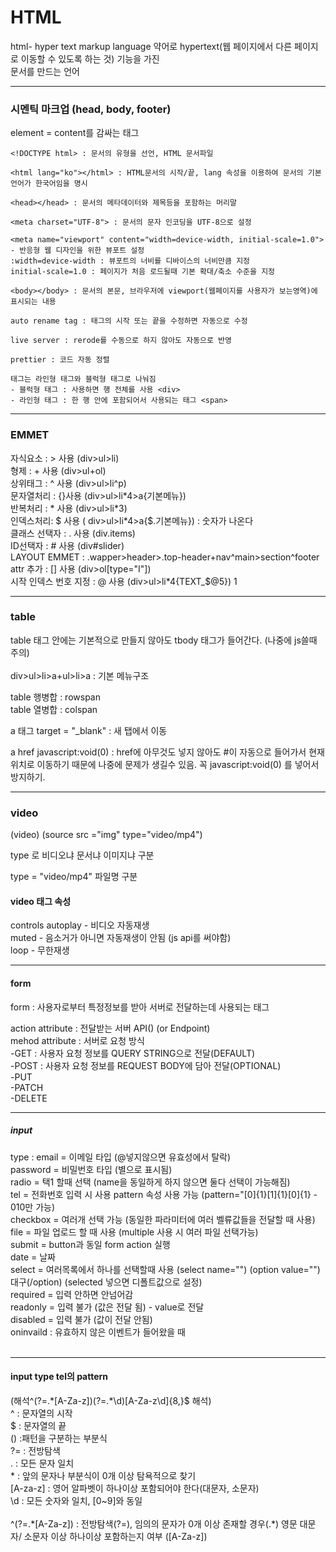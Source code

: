 <h1>HTML</h1>		
		
html- hyper text markup language 약어로 hypertext(웹 페이지에서 다른 페이지로 이동할 수 있도록 하는 것) 기능을 가진		
문서를 만드는 언어

<hr/>
		
<h3>시멘틱 마크업 (head, body, footer)</h3>
		
element = content를 감싸는 태그		

```
<!DOCTYPE html> : 문서의 유형을 선언, HTML 문서파일		
		
<html lang="ko"></html> : HTML문서의 시작/끝, lang 속성을 이용하여 문서의 기본언어가 한국어임을 명시		
		
<head></head> : 문서의 메타데이터와 제목등을 포함하는 머리말		
		
<meta charset="UTF-8"> : 문서의 문자 인코딩을 UTF-8으로 설정 		
		
<meta name="viewport" content="width=device-width, initial-scale=1.0"> - 반응형 웹 디자인을 위한 뷰포트 설정		
:width=device-width : 뷰포트의 너비를 디바이스의 너비만큼 지정		
initial-scale=1.0 : 페이지가 처음 로드될때 기본 확대/축소 수준을 지정		
		
<body></body> : 문서의 본문, 브라우저에 viewport(웹페이지를 사용자가 보는영역)에 표시되는 내용		
		
auto rename tag : 태그의 시작 또는 끝을 수정하면 자동으로 수정		
		
live server : rerode를 수동으로 하지 않아도 자동으로 반영		
		
prettier : 코드 자동 정렬		
		
태그는 라인형 태그와 블럭형 태그로 나눠짐 		
- 블럭형 태그 : 사용하면 행 전체를 사용 <div>		
- 라인형 태그 : 한 행 안에 포함되어서 사용되는 태그 <span>
```
<hr/>
		
<h3>EMMET</h3> 	
자식요소 : > 사용 (div>ul>li)		 </br>
형제 : + 사용 (div>ul+ol)		</br>
상위태그 : ^ 사용 (div>ul>li^p)		</br>
문자열처리 : {}사용 (div>ul>li*4>a{기본메뉴})		</br>
반복처리 : * 사용 (div>ul>li*3)		</br>
인덱스처리: $ 사용 ( div>ul>li*4>a{$.기본메뉴}) : 숫자가 나온다		</br>
클래스 선택자 : . 사용 (div.items)		</br>
ID선택자 : # 사용 (div#slider)		</br>
LAYOUT EMMET : .wapper>header>.top-header+nav^main>section^footer		</br>
attr 추가 : [] 사용 (div>ol[type="I"])		</br>
시작 인덱스 번호 지정 : @ 사용 (div>ul>li*4{TEXT_$@5})	1</br>		

<hr/>

<h3>table</h3>

table 태그 안에는 기본적으로 만들지 않아도 tbody 태그가 들어간다. (나중에 js쓸때 주의)	</br>	
div>ul>li>a+ul>li>a : 기본 메뉴구조		</br>

table 행병합 : rowspan		</br>
table 열병합 : colspan		</br>

a 태그 target = "_blank" : 새 탭에서 이동		</br>

a href javascript:void(0) : href에 아무것도 넣지 않아도 #이 자동으로 들어가서 현재 위치로 이동하기 때문에 나중에 문제가 생길수 있음. 꼭 javascript:void(0) 를 넣어서 방지하기.</br>		

<hr/>

<h3>video</h3> 
(video) (source src ="img" type="video/mp4")</br>

type 로 비디오냐 문서냐 이미지냐 구분</br>

type = "video/mp4" 파일명 구분</br>

<h4> video 태그 속성 </h4> 
controls autoplay - 비디오 자동재생</br>
muted - 음소거가 아니면 자동재생이 안됨 (js api를 써야함)</br>
loop - 무한재생</br>

<hr/>

<h4>form</h4>
form : 사용자로부터 특정정보를 받아 서버로 전달하는데 사용되는 태그</br>

action attribute : 전달받는 서버 API() (or Endpoint)</br>
mehod attribute : 서버로 요청 방식 </br>
  -GET : 사용자 요청 정보를 QUERY STRING으로 전달(DEFAULT)</br>
  -POST : 사용자 요청 정보를 REQUEST BODY에 담아 전달(OPTIONAL)</br>
  -PUT </br>
  -PATCH</br>
  -DELETE</br>

<hr/>

<h5>input</h5>
type : email = 이메일 타입 (@넣지않으면 유효성에서 탈락)</br>
       password = 비밀번호 타입 (별으로 표시됨) </br>
       radio = 택1 할때 선택 (name을 동일하게 하지 않으면 둘다 선택이 가능해짐)</br>
       tel = 전화번호 입력 시 사용 pattern 속성 사용 가능 (pattern="[0]{1}[1]{1}[0]{1} - 010만 가능)</br>
       checkbox = 여러개 선택 가능 (동일한 파라미터에 여러 벨류값들을 전달할 때 사용)</br>
       file = 파일 업로드 할 때 사용 (multiple 사용 시 여러 파일 선택가능)</br>
       submit = button과 동일 form action 실행 </br>
       date = 날짜 </br>
       select = 여러목록에서 하나를 선택할때 사용 (select name="") (option value="")대구(/option) (selected 넣으면 디폴트값으로 설정)</br>
       required = 입력 안하면 안넘어감</br>
       readonly = 입력 불가 (값은 전달 됨) - value로 전달</br>
       disabled = 입력 불가 (값이 전달 안됨)</br>
       oninvaild : 유효하지 않은 이벤트가 들어왔을 때</br>
       </br>
<hr/>

<h4>input type tel의 pattern</h4>       
(해석^(?=.*[A-Za-z])(?=.*\d)[A-Za-z\d]{8,}$ 해석)</br>
^ : 문자열의 시작</br>
$ : 문자열의 끝</br>
()  :패턴을 구분하는 부분식</br>
?= : 전방탐색</br>
. : 모든 문자 일치</br>
* : 앞의 문자나 부분식이 0개 이상 탐욕적으로 찾기</br>
[A-za-z] : 영어 알파벳이 하나이상 포함되어야 한다(대문자, 소문자)</br>
\d : 모든 숫자와 일치, [0~9]와 동일 </br>
</br>
^(?=.*[A-Za-z]) : 전방탐색(?=), 임의의 문자가 0개 이상 존재할 경우(.*) 영문 대문자/ 소문자 이상 하나이상 포함하는지 여부 ([A-Za-z])</br>
